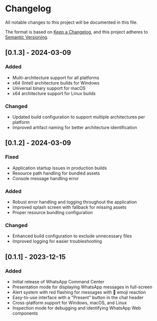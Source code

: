 # Changelog

All notable changes to this project will be documented in this file.

The format is based on [Keep a Changelog](https://keepachangelog.com/en/1.0.0/),
and this project adheres to [Semantic Versioning](https://semver.org/spec/v2.0.0.html).

## [0.1.3] - 2024-03-09

### Added

- Multi-architecture support for all platforms
- x64 (Intel) architecture builds for Windows
- Universal binary support for macOS
- x64 architecture support for Linux builds

### Changed

- Updated build configuration to support multiple architectures per platform
- Improved artifact naming for better architecture identification

## [0.1.2] - 2024-03-09

### Fixed

- Application startup issues in production builds
- Resource path handling for bundled assets
- Console message handling error

### Added

- Robust error handling and logging throughout the application
- Improved splash screen with fallback for missing assets
- Proper resource bundling configuration

### Changed

- Enhanced build configuration to exclude unnecessary files
- Improved logging for easier troubleshooting

## [0.1.1] - 2023-12-15

### Added

- Initial release of WhatsApp Command Center
- Presentation mode for displaying WhatsApp messages in full-screen
- Alert system with red flashing for messages with 🚨 emoji reaction
- Easy-to-use interface with a "Present" button in the chat header
- Cross-platform support for Windows, macOS, and Linux
- Inspection mode for debugging and identifying WhatsApp Web components
